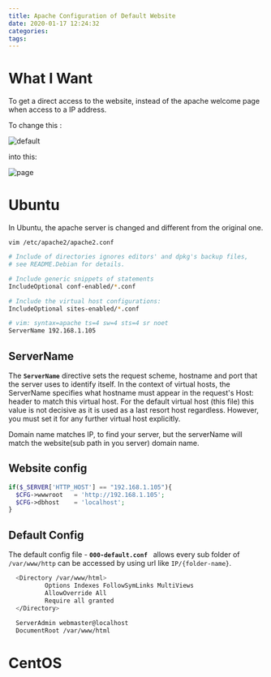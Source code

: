 ```yaml
---
title: Apache Configuration of Default Website
date: 2020-01-17 12:24:32
categories:
tags:
---
```

# What I Want

To get a direct access to the website, instead of the apache welcome page when access to a IP address.

To change this :

![default](/blog/img/apache-default.png)
<!--more-->
into this: 

![page](/blog/img/moodle-index.png)

# Ubuntu

In Ubuntu, the apache server is changed and different from the original one.

`vim /etc/apache2/apache2.conf`

``` sh
# Include of directories ignores editors' and dpkg's backup files,
# see README.Debian for details.

# Include generic snippets of statements
IncludeOptional conf-enabled/*.conf

# Include the virtual host configurations:
IncludeOptional sites-enabled/*.conf

# vim: syntax=apache ts=4 sw=4 sts=4 sr noet
ServerName 192.168.1.105
```
## ServerName

The **`ServerName`**  directive sets the request scheme, hostname and port that the server uses to identify itself. In the context of virtual hosts, the ServerName specifies what hostname must appear in the request's Host: header to match this virtual host. For the default virtual host (this file) this value is not decisive as it is used as a last resort host regardless. However, you must set it for any further virtual host explicitly.

Domain name matches IP, to find your server, but the serverName will match the website(sub path in you server) domain name.

## Website config

``` php
if($_SERVER['HTTP_HOST'] == "192.168.1.105"){
  $CFG->wwwroot   = 'http://192.168.1.105';
  $CFG->dbhost    = 'localhost';
}
```
## Default Config
The default config file - **`000-default.conf `** allows every sub folder of `/var/www/http` can be accessed by using url like `IP/{folder-name}`.

``` sh
  <Directory /var/www/html>
          Options Indexes FollowSymLinks MultiViews
          AllowOverride All
          Require all granted
  </Directory>
  
  ServerAdmin webmaster@localhost
  DocumentRoot /var/www/html
```



# CentOS